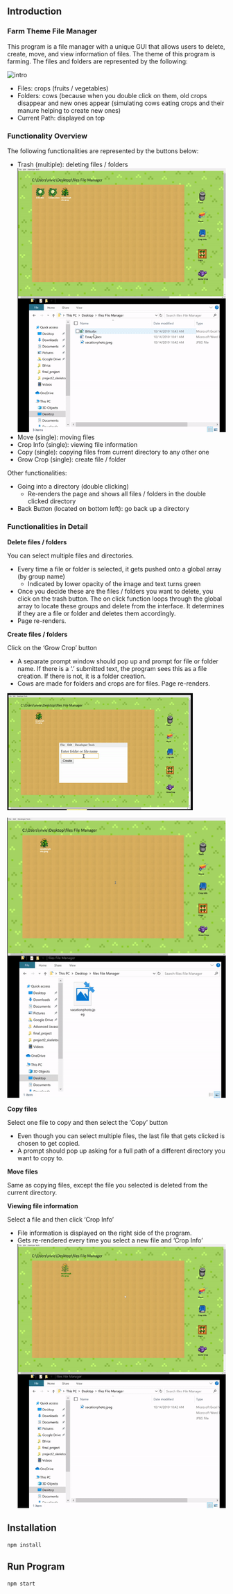 ## Introduction
### Farm Theme File Manager

This program is a file manager with a unique GUI that allows users to delete, create, move, and view information of files. The theme of this program is farming. The files and folders are represented by the following:  

![intro](gifs/clip1.gif)

- Files: crops (fruits / vegetables)  
- Folders: cows (because when you double click on them, old crops disappear and new ones appear (simulating cows eating crops and their manure helping to create new ones) 
- Current Path: displayed on top 

### Functionality Overview 
 
The following functionalities are represented by the buttons below: 
- Trash (multiple): deleting files / folders  
![trash](gifs/clip2.gif)
- Move (single): moving files  
- Crop Info (single): viewing file information  
- Copy (single): copying files from current directory to any other one 
- Grow Crop (single):  create file / folder  

Other functionalities: 

- Going into a directory (double clicking) 
    - Re-renders the page and shows all files / folders in the double clicked directory 
- Back Button (located on bottom left): go back up a directory 
 
### Functionalities in Detail
 
**Delete files / folders**

You can select multiple files and directories. 
- Every time a file or folder is selected, it gets pushed onto a global array (by group name) 
    - Indicated by lower opacity of the image and text turns green 
- Once you decide these are the files / folders you want to delete, you click on the trash button. The on click function loops through the global array to locate these groups and delete from the interface. It determines if they are a file or folder and deletes them accordingly. 
- Page re-renders.

**Create files / folders**

Click on the ‘Grow Crop’ button 
- A separate prompt window should pop up and prompt for file or folder name. If there is a ‘.’ submitted text, the program sees this as a file creation. If there is not, it is a folder creation.  
- Cows are made for folders and crops are for files. Page re-renders. 

![create file name](gifs/clip5.gif)

![create file](gifs/clip4.gif)

**Copy files**  

Select one file to copy and then select the ‘Copy’ button  
- Even though you can select multiple files, the last file that gets clicked is chosen to get copied.  
- A prompt should pop up asking for a full path of a different directory you want to copy to. 
 
**Move files**

Same as copying files, except the file you selected is deleted from the current directory. 
 
**Viewing file information** 

Select a file and then click ‘Crop Info’ 
- File information is displayed on the right side of the program.
- Gets re-rendered every time you select a new file and ‘Crop Info’ 
![file info](gifs/clip3.gif)

## Installation

`npm install`

## Run Program

`npm start`
